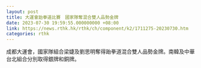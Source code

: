 ```yaml
---
layout: post
title: 大運會跆拳道比賽　國家隊奪混合雙人品勢金牌
date: 2023-07-30 19:59:55.000000000 +08:00
link: https://news.rthk.hk/rthk/ch/component/k2/1711275-20230730.htm
categories: rthk
---
```


成都大運會，國家隊組合梁婕及劉思明奪得跆拳道混合雙人品勢金牌。南韓及中華台北組合分別取得銀牌和銅牌。
